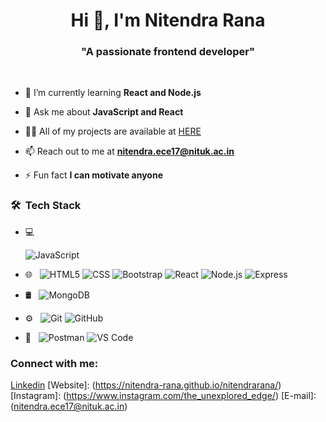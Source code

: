<h1 align="center">Hi 👋, I'm Nitendra Rana</h1>
<h3 align="center">"A passionate frontend developer"</h3>

<br>
<!-- <p align="left"> <img src="https://komarev.com/ghpvc/?username=omrajsharma&label=Profile%20views&color=0e75b6&style=flat" alt="omrajsharma" /> </p> -->

<!-- <img src="https://img.freepik.com/free-vector/kids-online-lessons-concept_23-2148520727.jpg?size=626&ext=jpg&ga=GA1.2.1788868677.1610950550" alt="Omraj Sharma" align="right" width="50%"> -->


- 🌱 I’m currently learning **React and Node.js**

- 💬 Ask me about **JavaScript and React**

- 👨‍💻 All of my projects are available at [HERE](https://github.com/nitendra-rana?tab=repositories)

- 📫 Reach out to me at **nitendra.ece17@nituk.ac.in** 

- ⚡ Fun fact **I can motivate anyone**


<h3> 🛠 &nbsp;Tech Stack</h3>

- 💻 &nbsp;

  ![JavaScript](https://img.shields.io/badge/-JavaScript-333333?style=flat&logo=JavaScript)

- 🌐 &nbsp;
  ![HTML5](https://img.shields.io/badge/-HTML5-333333?style=flat&logo=HTML5)
  ![CSS](https://img.shields.io/badge/-CSS-333333?style=flat&logo=CSS3&logoColor=1572B6)
  ![Bootstrap](https://img.shields.io/badge/-Bootstrap-333333?style=flat&logo=bootstrap&logoColor=563D7C)
  ![React](https://img.shields.io/badge/-React-333333?style=flat&logo=React&logoColor=5ed3f3)
  ![Node.js](https://img.shields.io/badge/-Node.js-333333?style=flat&logo=node.js)
  ![Express](https://img.shields.io/badge/-Express-333333?style=flat&logo=Express&logoColor=dddddd)
  
- 🛢 &nbsp;
  ![MongoDB](https://img.shields.io/badge/-MongoDB-333333?style=flat&logo=mongodb)
  
- ⚙️ &nbsp;
  ![Git](https://img.shields.io/badge/-Git-333333?style=flat&logo=git)
  ![GitHub](https://img.shields.io/badge/-GitHub-333333?style=flat&logo=github)

- 🔧 &nbsp;
  ![Postman](https://img.shields.io/badge/-Postman-333333?style=flat&logo=postman)
  ![VS Code](https://img.shields.io/badge/-VSCode-333333?style=flat&logo=vscode)
 
  

### Connect with me:


[Linkedin](https://www.linkedin.com/in/nitendra-rana-904685237/)
[Website]: (https://nitendra-rana.github.io/nitendrarana/)
[Instagram]: (https://www.instagram.com/the_unexplored_edge/)
[E-mail]: (nitendra.ece17@nituk.ac.in)


